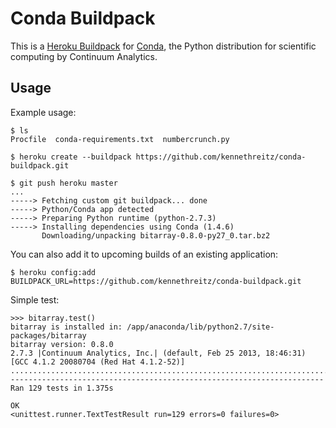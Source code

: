 Conda Buildpack
===============

This is a [Heroku Buildpack](https://devcenter.heroku.com/articles/buildpacks) for [Conda](http://docs.continuum.io/conda/), the Python distribution for scientific computing by Continuum Analytics.


Usage
-----

Example usage:

    $ ls
    Procfile  conda-requirements.txt  numbercrunch.py

    $ heroku create --buildpack https://github.com/kennethreitz/conda-buildpack.git

    $ git push heroku master
    ...
    -----> Fetching custom git buildpack... done
    -----> Python/Conda app detected
    -----> Preparing Python runtime (python-2.7.3)
    -----> Installing dependencies using Conda (1.4.6)
           Downloading/unpacking bitarray-0.8.0-py27_0.tar.bz2

You can also add it to upcoming builds of an existing application:

    $ heroku config:add BUILDPACK_URL=https://github.com/kennethreitz/conda-buildpack.git


Simple test:

    >>> bitarray.test()
    bitarray is installed in: /app/anaconda/lib/python2.7/site-packages/bitarray
    bitarray version: 0.8.0
    2.7.3 |Continuum Analytics, Inc.| (default, Feb 25 2013, 18:46:31)
    [GCC 4.1.2 20080704 (Red Hat 4.1.2-52)]
    .................................................................................................................................
    ----------------------------------------------------------------------
    Ran 129 tests in 1.375s

    OK
    <unittest.runner.TextTestResult run=129 errors=0 failures=0>